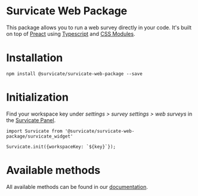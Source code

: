 # Survicate Web Package
This package allows you to run a web survey directly in your code. 
It's built on top of [Preact](https://github.com/preactjs/preact) using [Typescript](https://github.com/Microsoft/TypeScript) and [CSS Modules](https://github.com/css-modules/css-modules).

# Installation
`npm install @survicate/survicate-web-package --save` 


# Initialization 
Find your workspace key under *settings > survey settings > web surveys* in the [Survicate Panel](https://panel.survicate.com/). 

```
import Survicate from '@survicate/survicate-web-package/survicate_widget'

Survicate.init({workspaceKey: `${key}`});
```

# Available methods

All available methods can be found in our [documentation](https://developers.survicate.com/javascript/methods/).
